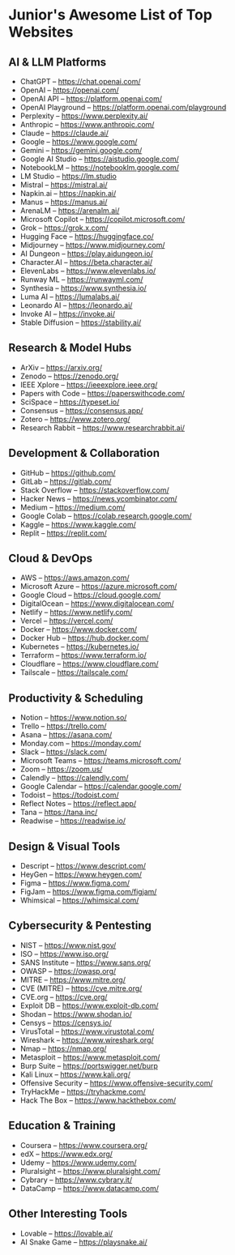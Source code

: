 # Junior's Awesome List of Top Websites

## AI & LLM Platforms
- ChatGPT – https://chat.openai.com/
- OpenAI – https://openai.com/
- OpenAI API – https://platform.openai.com/
- OpenAI Playground – https://platform.openai.com/playground
- Perplexity – https://www.perplexity.ai/
- Anthropic – https://www.anthropic.com/
- Claude – https://claude.ai/
- Google – https://www.google.com/
- Gemini – https://gemini.google.com/
- Google AI Studio – https://aistudio.google.com/
- NotebookLM – https://notebooklm.google.com/
- LM Studio – https://lm.studio
- Mistral – https://mistral.ai/
- Napkin.ai – https://napkin.ai/
- Manus – https://manus.ai/
- ArenaLM – https://arenalm.ai/
- Microsoft Copilot – https://copilot.microsoft.com/
- Grok – https://grok.x.com/
- Hugging Face – https://huggingface.co/
- Midjourney – https://www.midjourney.com/
- AI Dungeon – https://play.aidungeon.io/
- Character.AI – https://beta.character.ai/
- ElevenLabs – https://www.elevenlabs.io/
- Runway ML – https://runwayml.com/
- Synthesia – https://www.synthesia.io/
- Luma AI – https://lumalabs.ai/
- Leonardo AI – https://leonardo.ai/
- Invoke AI – https://invoke.ai/
- Stable Diffusion – https://stability.ai/

## Research & Model Hubs
- ArXiv – https://arxiv.org/
- Zenodo – https://zenodo.org/
- IEEE Xplore – https://ieeexplore.ieee.org/
- Papers with Code – https://paperswithcode.com/
- SciSpace – https://typeset.io/
- Consensus – https://consensus.app/
- Zotero – https://www.zotero.org/
- Research Rabbit – https://www.researchrabbit.ai/

## Development & Collaboration
- GitHub – https://github.com/
- GitLab – https://gitlab.com/
- Stack Overflow – https://stackoverflow.com/
- Hacker News – https://news.ycombinator.com/
- Medium – https://medium.com/
- Google Colab – https://colab.research.google.com/
- Kaggle – https://www.kaggle.com/
- Replit – https://replit.com/

## Cloud & DevOps
- AWS – https://aws.amazon.com/
- Microsoft Azure – https://azure.microsoft.com/
- Google Cloud – https://cloud.google.com/
- DigitalOcean – https://www.digitalocean.com/
- Netlify – https://www.netlify.com/
- Vercel – https://vercel.com/
- Docker – https://www.docker.com/
- Docker Hub – https://hub.docker.com/
- Kubernetes – https://kubernetes.io/
- Terraform – https://www.terraform.io/
- Cloudflare – https://www.cloudflare.com/
- Tailscale – https://tailscale.com/

## Productivity & Scheduling
- Notion – https://www.notion.so/
- Trello – https://trello.com/
- Asana – https://asana.com/
- Monday.com – https://monday.com/
- Slack – https://slack.com/
- Microsoft Teams – https://teams.microsoft.com/
- Zoom – https://zoom.us/
- Calendly – https://calendly.com/
- Google Calendar – https://calendar.google.com/
- Todoist – https://todoist.com/
- Reflect Notes – https://reflect.app/
- Tana – https://tana.inc/
- Readwise – https://readwise.io/

## Design & Visual Tools
- Descript – https://www.descript.com/
- HeyGen – https://www.heygen.com/
- Figma – https://www.figma.com/
- FigJam – https://www.figma.com/figjam/
- Whimsical – https://whimsical.com/

## Cybersecurity & Pentesting
- NIST – https://www.nist.gov/
- ISO – https://www.iso.org/
- SANS Institute – https://www.sans.org/
- OWASP – https://owasp.org/
- MITRE – https://www.mitre.org/
- CVE (MITRE) – https://cve.mitre.org/
- CVE.org – https://cve.org/
- Exploit DB – https://www.exploit-db.com/
- Shodan – https://www.shodan.io/
- Censys – https://censys.io/
- VirusTotal – https://www.virustotal.com/
- Wireshark – https://www.wireshark.org/
- Nmap – https://nmap.org/
- Metasploit – https://www.metasploit.com/
- Burp Suite – https://portswigger.net/burp
- Kali Linux – https://www.kali.org/
- Offensive Security – https://www.offensive-security.com/
- TryHackMe – https://tryhackme.com/
- Hack The Box – https://www.hackthebox.com/

## Education & Training
- Coursera – https://www.coursera.org/
- edX – https://www.edx.org/
- Udemy – https://www.udemy.com/
- Pluralsight – https://www.pluralsight.com/
- Cybrary – https://www.cybrary.it/
- DataCamp – https://www.datacamp.com/

## Other Interesting Tools
- Lovable – https://lovable.ai/
- AI Snake Game – https://playsnake.ai/
